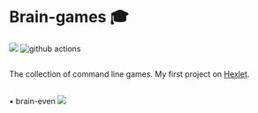 # Brain-games &#127891; 

<a href="https://codeclimate.com/github/Ingo-o/frontend-project-lvl1/maintainability"><img src="https://api.codeclimate.com/v1/badges/d44275b3ee1c0d871600/maintainability" /></a> ![github actions](https://github.com/Ingo-o/frontend-project-lvl1/workflows/github%20actions/badge.svg)

##
The collection of command line games. My first project on [Hexlet](https://ru.hexlet.io/pages/about?utm_source=github&utm_medium=link&utm_campaign=nodejs-package).
##

• brain-even
<a href="https://asciinema.org/a/zWyie9YqZcI0QsYEw38GC9tfA" target="_blank"><img src="https://asciinema.org/a/zWyie9YqZcI0QsYEw38GC9tfA.svg" /></a>
